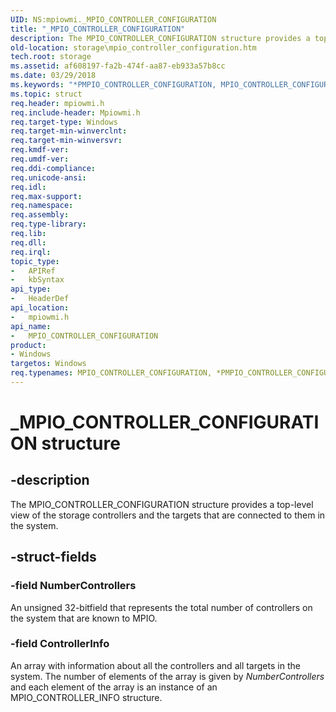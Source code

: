 ```yaml
---
UID: NS:mpiowmi._MPIO_CONTROLLER_CONFIGURATION
title: "_MPIO_CONTROLLER_CONFIGURATION"
description: The MPIO_CONTROLLER_CONFIGURATION structure provides a top-level view of the storage controllers and the targets that are connected to them in the system.
old-location: storage\mpio_controller_configuration.htm
tech.root: storage
ms.assetid: af608197-fa2b-474f-aa87-eb933a57b8cc
ms.date: 03/29/2018
ms.keywords: "*PMPIO_CONTROLLER_CONFIGURATION, MPIO_CONTROLLER_CONFIGURATION, MPIO_CONTROLLER_CONFIGURATION structure [Storage Devices], PMPIO_CONTROLLER_CONFIGURATION, PMPIO_CONTROLLER_CONFIGURATION structure pointer [Storage Devices], _MPIO_CONTROLLER_CONFIGURATION, mpiowmi/MPIO_CONTROLLER_CONFIGURATION, mpiowmi/PMPIO_CONTROLLER_CONFIGURATION, storage.mpio_controller_configuration, structs-scsibus_1859c081-42ae-47f9-a4fb-a55db52b6752.xml"
ms.topic: struct
req.header: mpiowmi.h
req.include-header: Mpiowmi.h
req.target-type: Windows
req.target-min-winverclnt: 
req.target-min-winversvr: 
req.kmdf-ver: 
req.umdf-ver: 
req.ddi-compliance: 
req.unicode-ansi: 
req.idl: 
req.max-support: 
req.namespace: 
req.assembly: 
req.type-library: 
req.lib: 
req.dll: 
req.irql: 
topic_type:
-	APIRef
-	kbSyntax
api_type:
-	HeaderDef
api_location:
-	mpiowmi.h
api_name:
-	MPIO_CONTROLLER_CONFIGURATION
product:
- Windows
targetos: Windows
req.typenames: MPIO_CONTROLLER_CONFIGURATION, *PMPIO_CONTROLLER_CONFIGURATION
---
```


# _MPIO_CONTROLLER_CONFIGURATION structure


## -description


The MPIO_CONTROLLER_CONFIGURATION structure provides a top-level view of the storage controllers and the targets that are connected to them in the system.


## -struct-fields




### -field NumberControllers

An unsigned 32-bitfield that represents the total number of controllers on the system that are known to MPIO.


### -field ControllerInfo

An array with information about all the controllers and all targets in the system. The number of elements of the array is given by <i>NumberControllers</i> and each element of the array is an instance of an MPIO_CONTROLLER_INFO structure.

